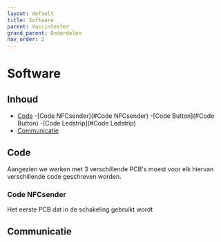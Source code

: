 ```yaml
---
layout: default
title: Software
parent: Vaccintester
grand_parent: Onderdelen
nav_order: 2
---
```


# Software

## Inhoud
- [Code](#Code)
  -[Code NFCsender](#Code NFCsender)
  -[Code Button](#Code Button)
  -[Code Ledstrip](#Code Ledstrip)
- [Communicatie](#Communicatie)

## Code
Aangezien we werken met 3 verschillende PCB's moest voor elk hiervan verschillende code geschreven worden.

### Code NFCsender
Het eerste PCB dat in de schakeling gebruikt wordt 


## Communicatie

